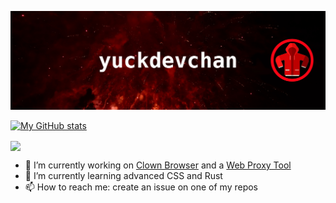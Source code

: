 ![Banner Image](banner.jpg)

[![My GitHub stats](https://github-readme-stats.vercel.app/api?username=yuckdevchan&show_icons=true&theme=transparent&hide_border=true)](https://github.com/yuckdevchan)

<a href="https://github.com/yuckdevchan"><img align="center" src="https://github-readme-stats.vercel.app/api/top-langs/?username=yuckdevchan&layout=compact&theme=transparent&hide_border=true&langs_count=4&exclude_repo=tibernet3" /></a>

- 🔭 I’m currently working on [Clown Browser](https://github.com/yuckdevchan/clown-browser) and a [Web Proxy Tool](https://github.com/yuckdevchan/tibernet3)
- 🌱 I’m currently learning advanced CSS and Rust
- 📫 How to reach me: create an issue on one of my repos
